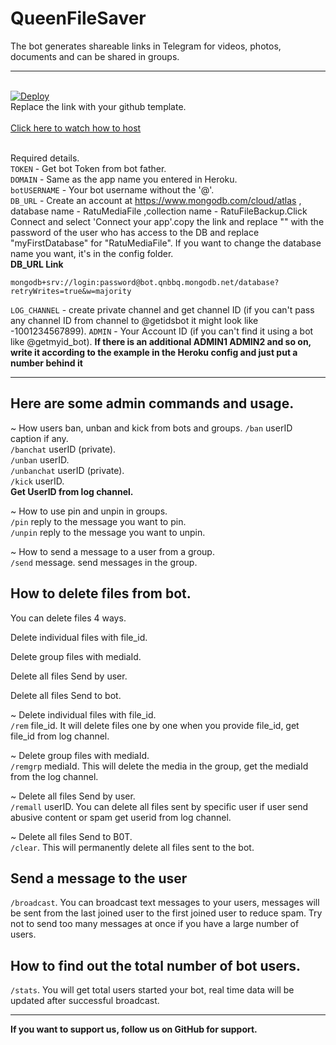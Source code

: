 # QueenFileSaver
The bot generates shareable links in Telegram for videos, photos, documents and can be shared in groups.
<hr>
</br>
<a href="https://heroku.com/deploy?template=https://github.com/BimoSora/QueenFileSaver">
  <img src="https://www.herokucdn.com/deploy/button.svg" alt="Deploy">
</a>
</br>
Replace the link with your github template.
</br></br>
<a href="https://youtu.be/zw_ijvhzomI">
Click here to watch how to host
</a>
</br></br>

Required details.</br>
<code>TOKEN</code> - Get bot Token from bot father.</br>
<code>DOMAIN</code> - Same as the app name you entered in Heroku.</br>
<code>botUSERNAME</code> - Your bot username without the '@'.</br>
<code>DB_URL</code> - Create an account at https://www.mongodb.com/cloud/atlas , database name - RatuMediaFile ,collection name - RatuFileBackup.Click Connect and select 'Connect your app'.copy the link and replace "<password >" with the password of the user who has access to the DB and replace "myFirstDatabase" for "RatuMediaFile". If you want to change the database name you want, it's in the config folder.</br>
<b>DB_URL Link</b>

    mongodb+srv://login:password@bot.qnbbq.mongodb.net/database?retryWrites=true&w=majority

<code>LOG_CHANNEL</code> - create private channel and get channel ID (if you can't pass any channel ID from channel to @getidsbot it might look like -1001234567899).
<code>ADMIN</code> - Your Account ID (if you can't find it using a bot like @getmyid_bot). <b>If there is an additional ADMIN1 ADMIN2 and so on, write it according to the example in the Heroku config and just put a number behind it</b></br>

<hr>

<h2>Here are some admin commands and usage.</h2>

~ How users ban, unban and kick from bots and groups.
<code>/ban</code> userID caption if any.</br>
<code>/banchat</code> userID (private).</br>
<code>/unban</code> userID.</br>
<code>/unbanchat</code> userID (private).</br>
<code>/kick</code> userID.</br>
<b>Get UserID from log channel.</b></br>

~ How to use pin and unpin in groups.</br>
<code>/pin</code> reply to the message you want to pin.</br>
<code>/unpin</code> reply to the message you want to unpin.</br>

~ How to send a message to a user from a group.</br>
<code>/send</code> message. send messages in the group.</br>

<h2>How to delete files from bot.</h2>
You can delete files 4 ways.</br>

  Delete individual files with file_id.
  
  Delete group files with mediaId.
  
  Delete all files Send by user.
  
  Delete all files Send to bot.


~ Delete individual files with file_id.</br>
<code>/rem</code> file_id. It will delete files one by one when you provide file_id, get file_id from log channel.</br>

~ Delete group files with mediaId.</br>
<code>/remgrp</code> mediaId. This will delete the media in the group, get the mediaId from the log channel.</br>

~ Delete all files Send by user.</br>
<code>/remall</code> userID. You can delete all files sent by specific user if user send abusive content or spam get userid from log channel.</br>

~ Delete all files Send to B0T.</br>
<code>/clear</code>. This will permanently delete all files sent to the bot.</br>

<h2>Send a message to the user</h2>

<code>/broadcast</code>. You can broadcast text messages to your users, messages will be sent from the last joined user to the first joined user to reduce spam. Try not to send too many messages at once if you have a large number of users.

<h2>How to find out the total number of bot users.</h2>

<code>/stats</code>. You will get total users started your bot, real time data will be updated after successful broadcast.
<hr>

<b>If you want to support us, follow us on GitHub for support.</b>